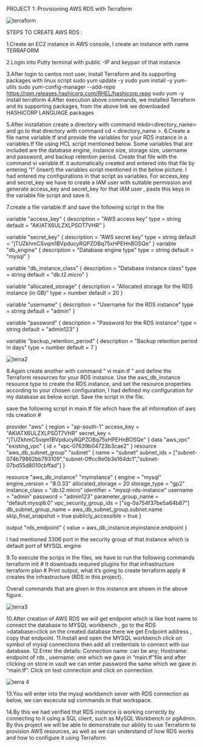 PROJECT 1: Provisioning AWS RDS with Terraform


![terraform](https://github.com/sindhuk02/AWS_RDS_USING_TERRAFORM/assets/157628894/248b2645-8faa-42c1-95bb-7ee1cd24634c)

STEPS TO CREATE AWS RDS :

1.Create an EC2 instance in AWS console, I create an instance with name TERRAFORM

2.Login into Putty terminal with public -IP and keypair of that instance

3.After login to centos root user, install Terraform and its supporting packages with linux script
 sudo yum update -y 
 sudo yum install -y yum-utils 
 sudo yum-config-manager --add-repo https://rpm.releases.hashicorp.com/RHEL/hashicorp.repo 
 sudo yum -y install terraform 
4.After execution above commands, we installed Terraform and its supporting packages, from the above link we downloaded HASHICORP LANGUAGE packages

5.After installation create a directory with command mkdir<directory_name> and go to that directory with command cd < directory_name >.
6.Create a file name variable.tf and provide the variables for your RDS instance in a variables.tf file using HCL script mentioned below. Some variables that are included are  the database engine, instance size, storage size, username and password, and backup retention period. Create that file with the command vi variable.tf. it automatically       created and entered into that file by entering “I” (insert) the variables script mentioned in the below picture. I had entered my configurations in that script as variables. For access_key and secret_key we have to create a IAM user with suitable permission and generate access_key and secret_key for that IAM user , paste this keys in the variable  file script and save it.

7.create a file variable.tf and save the following script in the file

variable "access_key" { description = "AWS access key" type = string default = "AKIATX6ULZXLPSOT7VHR" }

variable "secret_key" { description = "AWS secret key" type = string default = "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" } variable "db_engine" { description = "Database engine type" type = string default = "mysql" }

variable "db_instance_class" { description = "Database instance class" type = string default = "db.t2.micro" }

variable "allocated_storage" { description = "Allocated storage for the RDS instance (in GB)" type = number default = 20 }

variable "username" { description = "Username for the RDS instance" type = string default = "admin" }

variable "password" { description = "Password for the RDS instance" type = string default = "admin123" }

variable "backup_retention_period" { description = "Backup retention period in days" type = number default = 7 }



![terra2](https://github.com/sindhuk02/AWS_RDS_USING_TERRAFORM/assets/157628894/e85ad178-f25e-4ed7-8e80-4abe218da407)

8.Again create another with command “ vi main.tf ” and define the Terraform resources for your RDS instance. Use the aws_db_instance resource type to create the RDS instance, and set the resource properties according to your chosen configuration, I had defined my configuration for my database as below script. Save the script in the file.

save the following script in main.tf file which have the all information of aws rds creation #

  provider "aws" {
    region = "ap-south-1"
    access_key = "AKIATX6ULZXLPSOT7VHR"
    secret_key = "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"
  }
  data "aws_vpc" "existing_vpc" {
    id = "vpc-07639b04723b3cae2"
  }
  resource "aws_db_subnet_group" "subnet" {
    name       = "subnet"
    subnet_ids = ["subnet-074b79862bb793109","subnet-0ffcc8e0b3e164dc1","subnet-07bd55d8010cbffad"]
  }
  
  resource "aws_db_instance" "myinstance" {
    engine              = "mysql"
    engine_version      = "8.0.33"
    allocated_storage   = 20
    storage_type        = "gp2"
    instance_class      = "db.t2.micro"
    identifier          = "mysql-rds-instance"
    username            = "admin"
    password            = "admin123"
    parameter_group_name = "default.mysql8.0"
    vpc_security_group_ids = ["sg-0a754f37be5a64b87"]
    db_subnet_group_name   = aws_db_subnet_group.subnet.name
    skip_final_snapshot    = true
    publicly_accessible    = true
  }
  
  output "rds_endpoint" {
    value = aws_db_instance.myinstance.endpoint
  }

   I had mentioned 3306 port in the security group of that instance which is default port of MYSQL engine

9.To execute the scrips in the files, we have to run the following commands terraform init # It downloads required plugins for that infrastructure terraform plan # Print output, what it’s going to create terraform apply # creates the infrastructure (RDS in this project).

Overall commands that are given in this instance are shown in the above figure.


![terra3](https://github.com/sindhuk02/AWS_RDS_USING_TERRAFORM/assets/157628894/e527e4d9-7bef-4f3f-b14a-d25b8720689a)

10.After creation of AWS RDS we will get endpoint which is like host name to connect the database to MYSQL workbench , go to the RDS >database>click on the created database there we get Endpoint address , copy that endpoint.
11.Install and open the MYSQL workbench click on symbol of mysql connections then add all credentials to connect with our database.
12.Enter the details: Connection name: can be any; Hostname: endpoint of rds , username: one which we gave in “main.tf”file and after clicking on store in vault we can enter password the same which we gave in “main.tf”. Click on test connection and click on connection.


![terra 4](https://github.com/sindhuk02/AWS_RDS_USING_TERRAFORM/assets/157628894/352d343b-6896-41f1-bddb-ecbad875d831)


13.You will enter into the mysql workbench sever with RDS connection as below, we can excecute sql commands in that workspace.
























14.By this we had verified that RDS instance is working correctly by connecting to it using a SQL client, such as MySQL Workbench or pgAdmin.
By this project we will be able to demonstrate our ability to use Terraform to provision AWS resources, as well as we can understand of how RDS works and how to configure it using Terraform.






